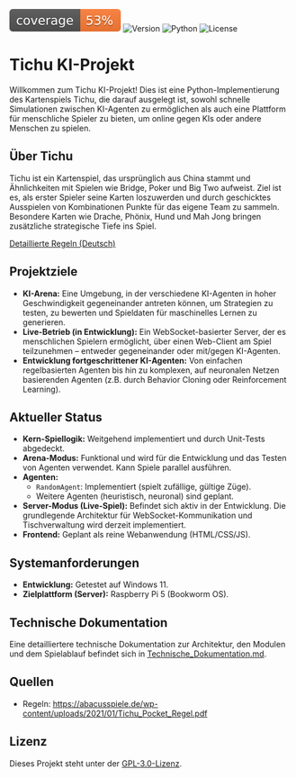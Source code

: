 ![Coverage](cov/coverage.svg)
![Version](https://img.shields.io/github/v/tag/frohlfing/tichu)
![Python](https://img.shields.io/badge/python-3.11-blue)
![License](https://img.shields.io/github/license/frohlfing/tichu)
<!--
![Version](https://img.shields.io/badge/version-0.3.0-blue)
![Version](https://img.shields.io/github/v/release/frohlfing/tichu)
-->

# Tichu KI-Projekt

Willkommen zum Tichu KI-Projekt! Dies ist eine Python-Implementierung des Kartenspiels Tichu, die darauf ausgelegt ist, sowohl schnelle Simulationen zwischen KI-Agenten zu ermöglichen als auch eine Plattform für menschliche Spieler zu bieten, um online gegen KIs oder andere Menschen zu spielen.

## Über Tichu

Tichu ist ein Kartenspiel, das ursprünglich aus China stammt und Ähnlichkeiten mit Spielen wie Bridge, Poker und Big Two aufweist. Ziel ist es, als erster Spieler seine Karten loszuwerden und durch geschicktes Ausspielen von Kombinationen Punkte für das eigene Team zu sammeln. Besondere Karten wie Drache, Phönix, Hund und Mah Jong bringen zusätzliche strategische Tiefe ins Spiel.

[Detaillierte Regeln (Deutsch)](https://cardgames.wiki/de/blog/tichu-spielen-regeln-und-anleitung-einfach-erklaert)

## Projektziele

*   **KI-Arena:** Eine Umgebung, in der verschiedene KI-Agenten in hoher Geschwindigkeit gegeneinander antreten können, um Strategien zu testen, zu bewerten und Spieldaten für maschinelles Lernen zu generieren.
*   **Live-Betrieb (in Entwicklung):** Ein WebSocket-basierter Server, der es menschlichen Spielern ermöglicht, über einen Web-Client am Spiel teilzunehmen – entweder gegeneinander oder mit/gegen KI-Agenten.
*   **Entwicklung fortgeschrittener KI-Agenten:** Von einfachen regelbasierten Agenten bis hin zu komplexen, auf neuronalen Netzen basierenden Agenten (z.B. durch Behavior Cloning oder Reinforcement Learning).

## Aktueller Status

*   **Kern-Spiellogik:** Weitgehend implementiert und durch Unit-Tests abgedeckt.
*   **Arena-Modus:** Funktional und wird für die Entwicklung und das Testen von Agenten verwendet. Kann Spiele parallel ausführen.
*   **Agenten:**
    *   `RandomAgent`: Implementiert (spielt zufällige, gültige Züge).
    *   Weitere Agenten (heuristisch, neuronal) sind geplant.
*   **Server-Modus (Live-Spiel):** Befindet sich aktiv in der Entwicklung. Die grundlegende Architektur für WebSocket-Kommunikation und Tischverwaltung wird derzeit implementiert.
*   **Frontend:** Geplant als reine Webanwendung (HTML/CSS/JS).

## Systemanforderungen

*   **Entwicklung:** Getestet auf Windows 11.
*   **Zielplattform (Server):** Raspberry Pi 5 (Bookworm OS).

## Technische Dokumentation

Eine detailliertere technische Dokumentation zur Architektur, den Modulen und dem Spielablauf befindet sich in [Technische_Dokumentation.md](docs/Technische_Dokumentation.md).

## Quellen

- Regeln: https://abacusspiele.de/wp-content/uploads/2021/01/Tichu_Pocket_Regel.pdf

## Lizenz

Dieses Projekt steht unter der [GPL-3.0-Lizenz](LICENSE).
